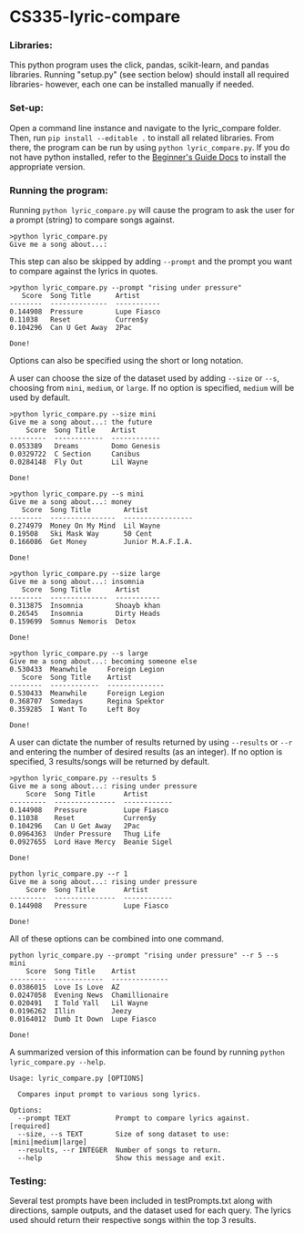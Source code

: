 # CS335-lyric-compare

### Libraries: 

This python program uses the click, pandas, scikit-learn, and pandas libraries. 
Running "setup.py" (see section below) should install all required libraries- 
however, each one can be installed manually if needed. 

### Set-up: 
Open a command line instance and navigate to the lyric_compare folder. 
Then, run `pip install --editable .` to install all related libraries.
From there, the program can be run by using `python lyric_compare.py`.
If you do not have python installed, refer to the [Beginner's Guide Docs](https://wiki.python.org/moin/BeginnersGuide/Download) to install the appropriate version. 

### Running the program:
Running `python lyric_compare.py` will cause the program to ask the user for a prompt (string) to compare songs against. 

```
>python lyric_compare.py
Give me a song about...: 
```

This step can also be skipped by adding `--prompt` and the prompt you want to compare against the lyrics in quotes. 
```
>python lyric_compare.py --prompt "rising under pressure"
   Score  Song Title      Artist
--------  --------------  -----------
0.144908  Pressure        Lupe Fiasco
0.11038   Reset           Curren$y
0.104296  Can U Get Away  2Pac

Done!
```
Options can also be specified using the short or long notation. 

A user can choose the size of the dataset used by adding `--size` or `--s`, choosing from `mini`, `medium`, or `large`. 
If no option is specified, `medium` will be used by default. 

```
>python lyric_compare.py --size mini
Give me a song about...: the future
    Score  Song Title    Artist 
---------  ------------  ------------
0.053389   Dreams        Domo Genesis
0.0329722  C Section     Canibus
0.0284148  Fly Out       Lil Wayne

Done!
```
```
>python lyric_compare.py --s mini
Give me a song about...: money
   Score  Song Title        Artist
--------  ----------------  -----------------
0.274979  Money On My Mind  Lil Wayne
0.19508   Ski Mask Way      50 Cent
0.166086  Get Money         Junior M.A.F.I.A.

Done!
```

```
>python lyric_compare.py --size large
Give me a song about...: insomnia
   Score  Song Title      Artist
--------  --------------  -----------
0.313875  Insomnia        Shoayb khan
0.26545   Insomnia        Dirty Heads
0.159699  Somnus Nemoris  Detox

Done!
```
```
>python lyric_compare.py --s large
Give me a song about...: becoming someone else
0.530433  Meanwhile     Foreign Legion
   Score  Song Title    Artist
--------  ------------  --------------
0.530433  Meanwhile     Foreign Legion
0.368707  Somedays      Regina Spektor
0.359285  I Want To     Left Boy

Done!
```

A user can dictate the number of results returned by using `--results` or `--r` and entering the number of desired results (as an integer). 
If no option is specified, 3 results/songs will be returned by default.
```
>python lyric_compare.py --results 5
Give me a song about...: rising under pressure
    Score  Song Title       Artist
---------  ---------------  ------------
0.144908   Pressure         Lupe Fiasco
0.11038    Reset            Curren$y
0.104296   Can U Get Away   2Pac
0.0964363  Under Pressure   Thug Life
0.0927655  Lord Have Mercy  Beanie Sigel

Done!
```
```
python lyric_compare.py --r 1
Give me a song about...: rising under pressure
    Score  Song Title       Artist
---------  ---------------  ------------
0.144908   Pressure         Lupe Fiasco

Done!
```

All of these options can be combined into one command. 

```
python lyric_compare.py --prompt "rising under pressure" --r 5 --s mini
    Score  Song Title    Artist
---------  ------------  --------------
0.0386015  Love Is Love  AZ
0.0247058  Evening News  Chamillionaire
0.020491   I Told Yall   Lil Wayne
0.0196262  Illin         Jeezy
0.0164012  Dumb It Down  Lupe Fiasco

Done!
```

A summarized version of this information can be found by running `python lyric_compare.py --help`.
```
Usage: lyric_compare.py [OPTIONS]

  Compares input prompt to various song lyrics.

Options:
  --prompt TEXT           Prompt to compare lyrics against.  [required]
  --size, --s TEXT        Size of song dataset to use: [mini|medium|large]
  --results, --r INTEGER  Number of songs to return.
  --help                  Show this message and exit.
```

### Testing:
Several test prompts have been included in testPrompts.txt along with directions, sample outputs, and the dataset used for each query.
The lyrics used should return their respective songs within the top 3 results.


